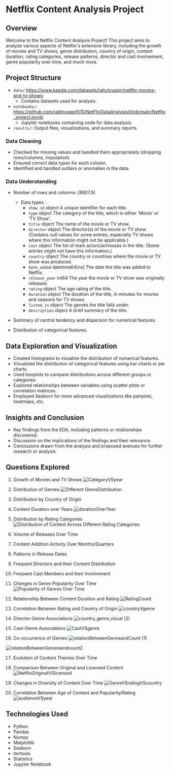 # Netflix Content Analysis Project

## Overview

Welcome to the Netflix Content Analysis Project! This project aims to analyze various aspects of Netflix's extensive library, including the growth of movies and TV shows, genre distribution, country of origin, content duration, rating categories, release patterns, director and cast involvement, genre popularity over time, and much more.

## Project Structure

- `data/` https://www.kaggle.com/datasets/rahulvyasm/netflix-movies-and-tv-shows:
  - Contains datasets used for analysis.
- `notebooks/`: https://github.com/rajbhuwan1510/NetFlixDataAnalysis/blob/main/Netflix_project.ipynb
  - Jupyter notebooks containing code for data analysis.
- `results/`: Output files, visualizations, and summary reports.

### Data Cleaning

- Checked for missing values and handled them appropriately (dropping rows/columns, imputation).
- Ensured correct data types for each column.
- Identified and handled outliers or anomalies in the data.

### Data Understanding

- Number of rows and columns: [8807,9]
  - Data types :
    - `show_id`         object  A unique identifier for each title.
    - `type`            object  The category of the title, which is either 'Movie' or 'TV Show'.
    - `title`           object  The name of the movie or TV show.
    - `director`        object  The director(s) of the movie or TV show. (Contains null values for some entries, especially TV shows where this information might not be applicable.)
    - `cast`            object  The list of main actors/actresses in the title. (Some entries might not have this information.)
    - `country`         object  The country or countries where the movie or TV show was produced.
    - `date_added`      datetime64[ns]  The date the title was added to Netflix.
    - `release_year`    int64  The year the movie or TV show was originally released.
    - `rating`          object  The age rating of the title.
    - `duration`        object  The duration of the title, in minutes for movies and seasons for TV shows.
    - `listed_in`       object  The genres the title falls under.
    - `description`     object   A brief summary of the title.

- Summary of central tendency and dispersion for numerical features.
- Distribution of categorical features.

## Data Exploration and Visualization

- Created histograms to visualize the distribution of numerical features.
- Visualized the distribution of categorical features using bar charts or pie charts.
- Used boxplots to compare distributions across different groups or categories.
- Explored relationships between variables using scatter plots or correlation matrices.
- Employed Seaborn for more advanced visualizations like pairplots, heatmaps, etc.

## Insights and Conclusion

- Key findings from the EDA, including patterns or relationships discovered.
- Discussion on the implications of the findings and their relevance.
- Conclusions drawn from the analysis and proposed avenues for further research or analysis.

## Questions Explored

1. Growth of Movies and TV Shows
![CategoryVSyear](https://github.com/rajbhuwan1510/NetFlixDataAnalysis/assets/92216824/50c593bd-0c44-475b-aa04-12d3640a543e)

2. Distribution of Genres
![Different GenreDistribution](https://github.com/rajbhuwan1510/NetFlixDataAnalysis/assets/92216824/27a8b4f6-c220-430c-94b3-3f2ff5cfc74b)

3. Distribution by Country of Origin


4. Content Duration over Years
![durationOverYear](https://github.com/rajbhuwan1510/NetFlixDataAnalysis/assets/92216824/12f28298-fc12-4ea7-a50c-b24f8c355c6a)

5. Distribution by Rating Categories
![Distribution of Content Across Different Rating Categories](https://github.com/rajbhuwan1510/NetFlixDataAnalysis/assets/92216824/5ecfddbe-fb5d-4379-b361-301ff02e29ad)

6. Volume of Releases Over Time
7. Content Addition Activity Over Months/Quarters
8. Patterns in Release Dates
9. Frequent Directors and their Content Distribution
10. Frequent Cast Members and their Involvement
11. Changes in Genre Popularity Over Time
![Popularity of Genres Over Time](https://github.com/rajbhuwan1510/NetFlixDataAnalysis/assets/92216824/1b3c67f0-0227-4e6d-812d-2a2b8526e526)

12. Relationship Between Content Duration and Rating
![RatingCount](https://github.com/rajbhuwan1510/NetFlixDataAnalysis/assets/92216824/f03147db-7e9b-41c3-9c98-93167ad8dc07)


13. Correlation Between Rating and Country of Origin
![countryVgenre](https://github.com/rajbhuwan1510/NetFlixDataAnalysis/assets/92216824/cbe9a620-6fc5-4c9a-a1e3-28cb5f9061b6)


14. Director-Genre Associations
![country_genre_visual (2)](https://github.com/rajbhuwan1510/NetFlixDataAnalysis/assets/92216824/5dc123b0-9580-43fa-b34c-f8db95bafce4)

15. Cast-Genre Associations
![CastVSgenre](https://github.com/rajbhuwan1510/NetFlixDataAnalysis/assets/92216824/96f7d3d8-4021-4e48-9c75-236d476911aa)

16. Co-occurrence of Genres
![relationBetweenGenreandCount (1)](https://github.com/rajbhuwan1510/NetFlixDataAnalysis/assets/92216824/b7a8afa5-d7a4-462b-b3ce-000852824260)

![relationBetweenGenereandcount2](https://github.com/rajbhuwan1510/NetFlixDataAnalysis/assets/92216824/06cf604a-2cef-4547-9d2a-9bc8e6b0c5bb)


17. Evolution of Content Themes Over Time

18. Comparison Between Original and Licensed Content
![NetflixOriginalVSlicensed](https://github.com/rajbhuwan1510/NetFlixDataAnalysis/assets/92216824/552489fa-0ee2-4139-9b62-ea28f19e9913)

19. Changes in Diversity of Content Over Time
![GenreVSratingVScountry](https://github.com/rajbhuwan1510/NetFlixDataAnalysis/assets/92216824/328392d2-71f5-4eaf-a671-8f2209f74591)

20. Correlation Between Age of Content and Popularity/Rating
![audienceVSyear](https://github.com/rajbhuwan1510/NetFlixDataAnalysis/assets/92216824/f7256416-a0c8-44e5-b198-42ad66f433b6)


## Technologies Used

- Python
- Pandas
- Numpy
- Matplotlib
- Seaborn
- itertools
- Statistics
- Jupyter Notebook
